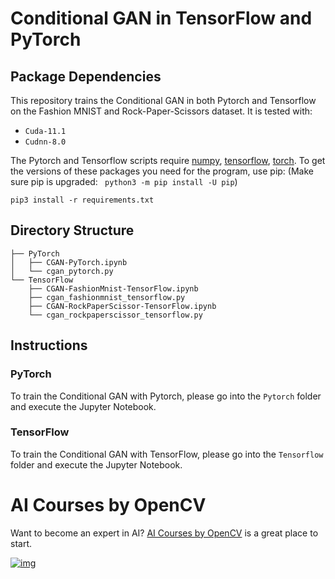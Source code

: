 # Conditional GAN in TensorFlow and PyTorch

## Package Dependencies

This repository trains the Conditional GAN in both Pytorch and Tensorflow on the Fashion MNIST and Rock-Paper-Scissors dataset. It is tested with:

- `Cuda-11.1`
- `Cudnn-8.0`

The Pytorch and Tensorflow scripts require [numpy](https://numpy.org/), [tensorflow](https://www.tensorflow.org/install), [torch](https://pypi.org/project/torch/). 
To get the versions of these packages you need for the program, use pip: (Make sure pip is upgraded: ` python3 -m pip install -U pip`)

```
pip3 install -r requirements.txt 
```

## Directory Structure

```
├── PyTorch
│   ├── CGAN-PyTorch.ipynb
│   └── cgan_pytorch.py
└── TensorFlow
    ├── CGAN-FashionMnist-TensorFlow.ipynb
    ├── cgan_fashionmnist_tensorflow.py
    ├── CGAN-RockPaperScissor-TensorFlow.ipynb
    └── cgan_rockpaperscissor_tensorflow.py
```

## Instructions

### PyTorch

To train the Conditional GAN with Pytorch, please go into the `Pytorch` folder and execute the Jupyter Notebook.

### TensorFlow

To train the Conditional GAN with TensorFlow, please go into the `Tensorflow` folder and execute the Jupyter Notebook.


# AI Courses by OpenCV

Want to become an expert in AI? [AI Courses by OpenCV](https://opencv.org/courses/) is a great place to start.

[![img](https://camo.githubusercontent.com/18c5719ef10afe9607af3e87e990068c942ae4cba8bd4d72d21950d6213ea97e/68747470733a2f2f7777772e6c6561726e6f70656e63762e636f6d2f77702d636f6e74656e742f75706c6f6164732f323032302f30342f41492d436f75727365732d42792d4f70656e43562d4769746875622e706e67)](https://opencv.org/courses/)
